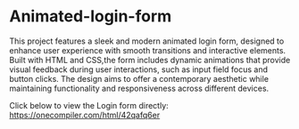 # Animated-login-form

This project features a sleek and modern animated login form, designed to enhance user experience with smooth transitions and interactive elements. Built with HTML and CSS,the form includes dynamic animations that provide visual feedback during user interactions, such as input field focus and button clicks. The design aims to offer a contemporary aesthetic while maintaining functionality and responsiveness across different devices.

Click below to view the Login form directly:
https://onecompiler.com/html/42qafq6er
